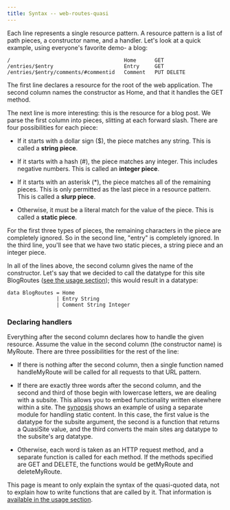 ```yaml
---
title: Syntax -- web-routes-quasi
---
```

Each line represents a single resource pattern. A resource pattern is a list of path pieces, a constructor name, and a handler. Let's look at a quick example, using everyone's favorite demo- a blog:

    /                                     Home      GET
    /entries/$entry                       Entry     GET
    /entries/$entry/comments/#commentid   Comment   PUT DELETE

The first line declares a resource for the root of the web application. The second column names the constructor as Home, and that it handles the GET method.

The next line is more interesting: this is the resource for a blog post. We parse the first column into pieces, slitting at each forward slash. There are four possibilities for each piece:

* If it starts with a dollar sign (&#36;), the piece matches any string. This is called a **string piece**.

* If it starts with a hash (#), the piece matches any integer. This includes negative numbers. This is called an **integer piece**.

* If it starts with an asterisk (*), the piece matches all of the remaining pieces. This is only permitted as the last piece in a resource pattern. This is called a **slurp piece**.

* Otherwise, it must be a literal match for the value of the piece. This is called a **static piece**.

For the first three types of pieces, the remaining characters in the piece are completely ignored. So in the second line, "entry" is completely ignored. In the third line, you'll see that we have two static pieces, a string piece and an integer piece.

In all of the lines above, the second column gives the name of the constructor. Let's say that we decided to call the datatype for this site BlogRoutes ([see the usage section]($root/web-routes-quasi/usage.html)); this would result in a datatype:

    data BlogRoutes = Home
                    | Entry String
                    | Comment String Integer

### Declaring handlers

Everything after the second column declares how to handle the given resource. Assume the value in the second column (the constructor name) is MyRoute. There are three possibilities for the rest of the line:

* If there is nothing after the second column, then a single function named handleMyRoute will be called for all requests to that URL pattern.

* If there are exactly three words after the second column, and the second and third of those begin with lowercase letters, we are dealing with a subsite. This allows you to embed functionality written elsewhere within a site. The [synopsis](synopsis.html) shows an example of using a separate module for handling static content. In this case, the first value is the datatype for the subsite argument, the second is a function that returns a QuasiSite value, and the third converts the main sites arg datatype to the subsite's arg datatype.

* Otherwise, each word is taken as an HTTP request method, and a separate function is called for each method. If the methods specified are GET and DELETE, the functions would be getMyRoute and deleteMyRoute.

This page is meant to only explain the syntax of the quasi-quoted data, not to explain how to write functions that are called by it. That information is [available in the usage section](usage.html).
